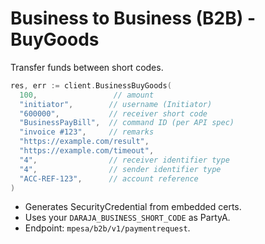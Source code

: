 # Business to Business (B2B) - BuyGoods

Transfer funds between short codes.

```go
res, err := client.BusinessBuyGoods(
  100,                 // amount
  "initiator",        // username (Initiator)
  "600000",           // receiver short code
  "BusinessPayBill",  // command ID (per API spec)
  "invoice #123",     // remarks
  "https://example.com/result",
  "https://example.com/timeout",
  "4",                // receiver identifier type
  "4",                // sender identifier type
  "ACC-REF-123",      // account reference
)
```

- Generates SecurityCredential from embedded certs.
- Uses your `DARAJA_BUSINESS_SHORT_CODE` as PartyA.
- Endpoint: `mpesa/b2b/v1/paymentrequest`.
